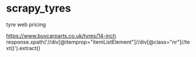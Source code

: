# scrapy_tyres
tyre web pricing


https://www.buycarparts.co.uk/tyres/14-inch
response.xpath('//div[@itemprop="itemListElement"]//div[@class="nr"]//text()').extract()
